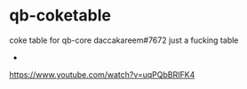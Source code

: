 # qb-coketable
coke table for qb-core daccakareem#7672 just a fucking table

*

https://www.youtube.com/watch?v=uqPQbBRIFK4
